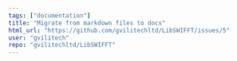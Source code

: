 ```yaml
---
tags: ["documentation"]
title: "Migrate from markdown files to docs"
html_url: "https://github.com/gvilitechltd/LibSWIFFT/issues/5"
user: "gvilitech"
repo: "gvilitechltd/LibSWIFFT"
---
```


